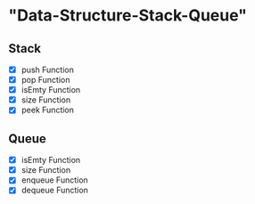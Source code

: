 # "Data-Structure-Stack-Queue"


## Stack ##
* [x] push Function
* [x] pop Function
* [x] isEmty Function
* [x] size Function
* [x] peek Function

## Queue ##
* [x] isEmty Function
* [x] size Function
* [x] enqueue Function
* [x] dequeue Function
